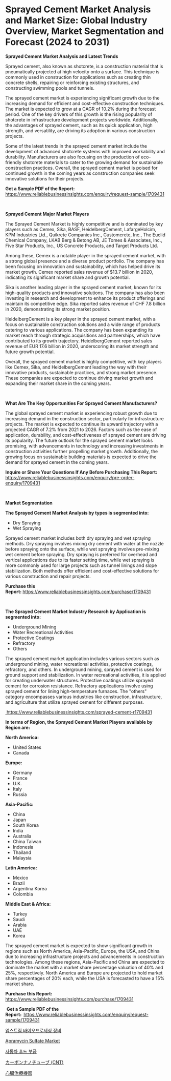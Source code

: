 <p><h1>Sprayed Cement Market Analysis and Market Size: Global Industry Overview, Market Segmentation and Forecast (2024 to 2031)</h1></p><p><strong>Sprayed Cement Market Analysis and Latest Trends</strong></p>
<p><p>Sprayed cement, also known as shotcrete, is a construction material that is pneumatically projected at high velocity onto a surface. This technique is commonly used in construction for applications such as creating thin concrete shells, repairing or reinforcing existing structures, and constructing swimming pools and tunnels.</p><p>The sprayed cement market is experiencing significant growth due to the increasing demand for efficient and cost-effective construction techniques. The market is expected to grow at a CAGR of 10.2% during the forecast period. One of the key drivers of this growth is the rising popularity of shotcrete in infrastructure development projects worldwide. Additionally, the advantages of sprayed cement, such as its quick application, high strength, and versatility, are driving its adoption in various construction projects.</p><p>Some of the latest trends in the sprayed cement market include the development of advanced shotcrete systems with improved workability and durability. Manufacturers are also focusing on the production of eco-friendly shotcrete materials to cater to the growing demand for sustainable construction practices. Overall, the sprayed cement market is poised for continued growth in the coming years as construction companies seek innovative solutions for their projects.</p></p>
<p><strong>Get a Sample PDF of the Report:&nbsp;</strong> <a href="https://www.reliablebusinessinsights.com/enquiry/request-sample/1709431">https://www.reliablebusinessinsights.com/enquiry/request-sample/1709431</a></p>
<p>&nbsp;</p>
<p><strong>Sprayed Cement Major Market Players</strong></p>
<p><p>The Sprayed Cement Market is highly competitive and is dominated by key players such as Cemex, Sika, BASF, HeidelbergCement, LafargeHolcim, KPM Industries Ltd., Quikrete Companies Inc., Customcrete, Inc., The Euclid Chemical Company, LKAB Berg & Betong AB, JE Tomes & Associates, Inc., Five Star Products, Inc., US Concrete Products, and Target Products Ltd.</p><p>Among these, Cemex is a notable player in the sprayed cement market, with a strong global presence and a diverse product portfolio. The company has been focusing on innovation and sustainability, which has helped drive its market growth. Cemex reported sales revenue of $13.7 billion in 2020, indicating its significant market share and growth potential.</p><p>Sika is another leading player in the sprayed cement market, known for its high-quality products and innovative solutions. The company has also been investing in research and development to enhance its product offerings and maintain its competitive edge. Sika reported sales revenue of CHF 7.8 billion in 2020, demonstrating its strong market position.</p><p>HeidelbergCement is a key player in the sprayed cement market, with a focus on sustainable construction solutions and a wide range of products catering to various applications. The company has been expanding its market reach through strategic acquisitions and partnerships, which have contributed to its growth trajectory. HeidelbergCement reported sales revenue of EUR 17.6 billion in 2020, underscoring its market strength and future growth potential.</p><p>Overall, the sprayed cement market is highly competitive, with key players like Cemex, Sika, and HeidelbergCement leading the way with their innovative products, sustainable practices, and strong market presence. These companies are expected to continue driving market growth and expanding their market share in the coming years.</p></p>
<p>&nbsp;</p>
<p><strong>What Are The Key Opportunities For Sprayed Cement Manufacturers?</strong></p>
<p><p>The global sprayed cement market is experiencing robust growth due to increasing demand in the construction sector, particularly for infrastructure projects. The market is expected to continue its upward trajectory with a projected CAGR of 7.2% from 2021 to 2026. Factors such as the ease of application, durability, and cost-effectiveness of sprayed cement are driving its popularity. The future outlook for the sprayed cement market looks promising, with advancements in technology and increasing investments in construction activities further propelling market growth. Additionally, the growing focus on sustainable building materials is expected to drive the demand for sprayed cement in the coming years.</p></p>
<p><strong>Inquire or Share Your Questions If Any Before Purchasing This Report:</strong> <a href="https://www.reliablebusinessinsights.com/enquiry/pre-order-enquiry/1709431">https://www.reliablebusinessinsights.com/enquiry/pre-order-enquiry/1709431</a></p>
<p>&nbsp;</p>
<p><strong>Market Segmentation</strong></p>
<p><strong>The Sprayed Cement Market Analysis by types is segmented into:</strong></p>
<p><ul><li>Dry Spraying</li><li>Wet Spraying</li></ul></p>
<p><p>Sprayed cement market includes both dry spraying and wet spraying methods. Dry spraying involves mixing dry cement with water at the nozzle before spraying onto the surface, while wet spraying involves pre-mixing wet cement before spraying. Dry spraying is preferred for overhead and vertical applications due to its faster setting time, while wet spraying is more commonly used for large projects such as tunnel linings and slope stabilization. Both methods offer efficient and cost-effective solutions for various construction and repair projects.</p></p>
<p><strong>Purchase this Report:&nbsp;</strong><a href="https://www.reliablebusinessinsights.com/purchase/1709431">https://www.reliablebusinessinsights.com/purchase/1709431</a></p>
<p>&nbsp;</p>
<p><strong>The Sprayed Cement Market Industry Research by Application is segmented into:</strong></p>
<p><ul><li>Underground Mining</li><li>Water Recreational Activities</li><li>Protective Coatings</li><li>Refractory</li><li>Others</li></ul></p>
<p><p>The sprayed cement market application includes various sectors such as underground mining, water recreational activities, protective coatings, refractory, and others. In underground mining, sprayed cement is used for ground support and stabilization. In water recreational activities, it is applied for creating underwater structures. Protective coatings utilize sprayed cement for corrosion resistance. Refractory applications involve using sprayed cement for lining high-temperature furnaces. The "others" category encompasses various industries like construction, infrastructure, and agriculture that utilize sprayed cement for different purposes.</p></p>
<p><a href="https://www.reliablebusinessinsights.com/sprayed-cement-r1709431">&nbsp;https://www.reliablebusinessinsights.com/sprayed-cement-r1709431</a></p>
<p><strong>In terms of Region, the Sprayed Cement Market Players available by Region are:</strong></p>
<p>
    <p> <strong> North America: </strong>
        <ul>
            <li>United States</li>
            <li>Canada</li>
        </ul>
        </p> 
    <p> <strong> Europe: </strong>
        <ul>
            <li>Germany</li>
            <li>France</li>
            <li>U.K.</li>
            <li>Italy</li>
            <li>Russia</li>
        </ul>
        </p> 
    <p> <strong> Asia-Pacific: </strong>
        <ul>
            <li>China</li>
            <li>Japan</li>
            <li>South Korea</li>
            <li>India</li>
            <li>Australia</li>
            <li>China Taiwan</li>
            <li>Indonesia</li>
            <li>Thailand</li>
            <li>Malaysia</li>
        </ul>
        </p> 
    <p> <strong> Latin America: </strong>
        <ul>
            <li>Mexico</li>
            <li>Brazil</li>
            <li>Argentina Korea</li>
            <li>Colombia</li>
        </ul>
        </p> 
    <p> <strong> Middle East & Africa: </strong>
        <ul>
            <li>Turkey</li>
            <li>Saudi</li>
            <li>Arabia</li>
            <li>UAE</li>
            <li>Korea</li>
        </ul>
    </p>
    </p>
<p><p>The sprayed cement market is expected to show significant growth in regions such as North America, Asia-Pacific, Europe, the USA, and China due to increasing infrastructure projects and advancements in construction technologies. Among these regions, Asia-Pacific and China are expected to dominate the market with a market share percentage valuation of 40% and 25%, respectively. North America and Europe are projected to hold market share percentages of 20% each, while the USA is forecasted to have a 15% market share.</p></p>
<p><strong>Purchase this Report: </strong><a href="https://www.reliablebusinessinsights.com/purchase/1709431">https://www.reliablebusinessinsights.com/purchase/1709431</a></p>
<p>&nbsp;<strong>Get a Sample PDF of the Report:&nbsp;&nbsp;</strong><a href="https://www.reliablebusinessinsights.com/enquiry/request-sample/1709431">https://www.reliablebusinessinsights.com/enquiry/request-sample/1709431</a></p>
<p><strong></strong></p>
<p><p><a href="https://medium.com/@birdieynch/%EA%B8%80%EB%A1%9C%EB%B2%8C-%EC%83%81%EB%A5%98-%EC%83%9D%EB%AC%BC-%EC%B2%98%EB%A6%AC-%EC%9E%A5%EB%B9%84-%EC%8B%9C%EC%9E%A5-%EA%B7%9C%EB%AA%A8%EB%8A%94-2024%EB%85%84%EB%B6%80%ED%84%B0-2031%EB%85%84%EA%B9%8C%EC%A7%80-10-%EC%9D%98-%EC%97%B0%ED%8F%89%EA%B7%A0-%EC%84%B1%EC%9E%A5%EB%A5%A0%EC%9D%84-%EA%B2%BD%ED%97%98%ED%95%A0-%EA%B2%83%EC%9C%BC%EB%A1%9C-%EC%98%88%EC%83%81%EB%90%A9%EB%8B%88%EB%8B%A4-%EC%82%B0%EC%97%85-%EC%A0%84%EB%A7%9D%EC%97%90-%EB%94%B0%EB%A5%B4%EB%A9%B4-69bbcbbf79c4">업스트림 바이오프로세싱 장비</a></p><p><a href="https://github.com/RoccoManning/Market-Research-Report-List-5/blob/main/apramycin-sulfate-market.md">Apramycin Sulfate Market</a></p><p><a href="https://github.com/vsoq0zknh59/Market-Research-Report-List-2/blob/main/3368391140402.md">자동차 후드 부품</a></p><p><a href="https://github.com/BrionnaBoyle/Market-Research-Report-List-1/blob/main/7850213135044.md">カーボンナノチューブ (CNT)</a></p><p><a href="https://medium.com/@smith1miles/%E5%BF%83%E8%87%93%E3%82%B1%E3%82%A2%E6%A9%9F%E5%99%A8%E5%B8%82%E5%A0%B4%E3%81%AE%E8%A6%8F%E6%A8%A1%E3%81%A8%E3%82%B7%E3%82%A7%E3%82%A2%E5%88%86%E6%9E%90-%E6%88%90%E9%95%B7%E3%83%88%E3%83%AC%E3%83%B3%E3%83%89%E3%81%A8%E4%BA%88%E6%B8%AC-2024%E5%B9%B4-2031%E5%B9%B4-b86a5b98a755">心臓治療機器</a></p></p>